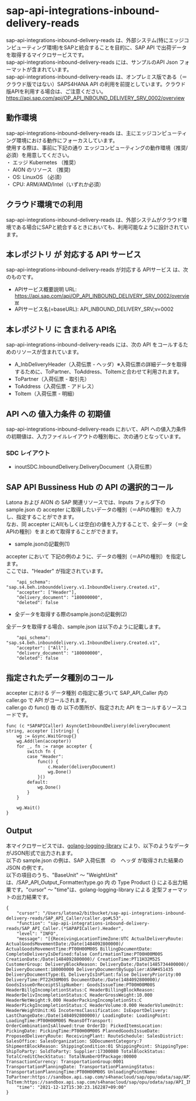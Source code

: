 # sap-api-integrations-inbound-delivery-reads 
sap-api-integrations-inbound-delivery-reads は、外部システム(特にエッジコンピューティング環境)をSAPと統合することを目的に、SAP API で出荷データ を取得するマイクロサービスです。    
sap-api-integrations-inbound-delivery-reads には、サンプルのAPI Json フォーマットが含まれています。   
sap-api-integrations-inbound-delivery-reads は、オンプレミス版である（＝クラウド版ではない）SAPS4HANA API の利用を前提としています。クラウド版APIを利用する場合は、ご注意ください。   
https://api.sap.com/api/OP_API_INBOUND_DELIVERY_SRV_0002/overview  

## 動作環境  
sap-api-integrations-inbound-delivery-reads は、主にエッジコンピューティング環境における動作にフォーカスしています。  
使用する際は、事前に下記の通り エッジコンピューティングの動作環境（推奨/必須）を用意してください。  
・ エッジ Kubernetes （推奨）    
・ AION のリソース （推奨)    
・ OS: LinuxOS （必須）    
・ CPU: ARM/AMD/Intel（いずれか必須）    

## クラウド環境での利用
sap-api-integrations-inbound-delivery-reads は、外部システムがクラウド環境である場合にSAPと統合するときにおいても、利用可能なように設計されています。 

## 本レポジトリ が 対応する API サービス
sap-api-integrations-inbound-delivery-reads が対応する APIサービス は、次のものです。

* APIサービス概要説明 URL: https://api.sap.com/api/OP_API_INBOUND_DELIVERY_SRV_0002/overview  
* APIサービス名(=baseURL): API_INBOUND_DELIVERY_SRV;v=0002

## 本レポジトリ に 含まれる API名
sap-api-integrations-inbound-delivery-reads には、次の API をコールするためのリソースが含まれています。  

* A_InbDeliveryHeader（入荷伝票 - ヘッダ）※入荷伝票の詳細データを取得するために、ToPartner、ToAddress、ToItemと合わせて利用されます。
* ToPartner（入荷伝票 - 取引先）
* ToAddress（入荷伝票 - アドレス）
* ToItem（入荷伝票 - 明細）

## API への 値入力条件 の 初期値
sap-api-integrations-inbound-delivery-reads において、API への値入力条件の初期値は、入力ファイルレイアウトの種別毎に、次の通りとなっています。  

### SDC レイアウト

* inoutSDC.InboundDelivery.DeliveryDocument（入荷伝票）

## SAP API Bussiness Hub の API の選択的コール

Latona および AION の SAP 関連リソースでは、Inputs フォルダ下の sample.json の accepter に取得したいデータの種別（＝APIの種別）を入力し、指定することができます。  
なお、同 accepter にAll(もしくは空白)の値を入力することで、全データ（＝全APIの種別）をまとめて取得することができます。  

* sample.jsonの記載例(1)  

accepter において 下記の例のように、データの種別（＝APIの種別）を指定します。  
ここでは、"Header" が指定されています。    
  
```
	"api_schema": "sap.s4.beh.inbounddelivery.v1.InboundDelivery.Created.v1",
	"accepter": ["Header"],
	"delivery_document": "180000000",
	"deleted": false
```
  
* 全データを取得する際のsample.jsonの記載例(2)  

全データを取得する場合、sample.json は以下のように記載します。  

```
	"api_schema": "sap.s4.beh.inbounddelivery.v1.InboundDelivery.Created.v1",
	"accepter": ["All"],
	"delivery_document": "180000000",
	"deleted": false
```

## 指定されたデータ種別のコール

accepter における データ種別 の指定に基づいて SAP_API_Caller 内の caller.go で API がコールされます。  
caller.go の func() 毎 の 以下の箇所が、指定された API をコールするソースコードです。  

```
func (c *SAPAPICaller) AsyncGetInboundDelivery(deliveryDocument string, accepter []string) {
	wg := &sync.WaitGroup{}
	wg.Add(len(accepter))
	for _, fn := range accepter {
		switch fn {
		case "Header":
			func() {
				c.Header(deliveryDocument)
				wg.Done()
			}()
		default:
			wg.Done()
		}
	}

	wg.Wait()
}
```
## Output  
本マイクロサービスでは、[golang-logging-library](https://github.com/latonaio/golang-logging-library) により、以下のようなデータがJSON形式で出力されます。  
以下の sample.json の例は、SAP 入荷伝票　の　ヘッダ が取得された結果の JSON の例です。  
以下の項目のうち、"BaseUnit" ～ "WeightUnit" は、/SAP_API_Output_Formatter/type.go 内 の Type Product {} による出力結果です。"cursor" ～ "time"は、golang-logging-library による 定型フォーマットの出力結果です。  

```
{
	"cursor": "/Users/latona2/bitbucket/sap-api-integrations-inbound-delivery-reads/SAP_API_Caller/caller.go#L53",
	"function": "sap-api-integrations-inbound-delivery-reads/SAP_API_Caller.(*SAPAPICaller).Header",
	"level": "INFO",
	"message": "[{ReceivingLocationTimeZone:UTC ActualDeliveryRoute: ActualGoodsMovementDate:/Date(1484092800000)/ ActualGoodsMovementTime:PT00H00M00S BillingDocumentDate: CompleteDeliveryIsDefined:false ConfirmationTime:PT00H00M00S CreationDate:/Date(1484092800000)/ CreationTime:PT11H32M52S CustomerGroup: DeliveryBlockReason: DeliveryDate:/Date(1485734400000)/ DeliveryDocument:180000000 DeliveryDocumentBySupplier:ASN#451435 DeliveryDocumentType:EL DeliveryIsInPlant:false DeliveryPriority:00 DeliveryTime:PT22H30M00S DocumentDate:/Date(1484092800000)/ GoodsIssueOrReceiptSlipNumber: GoodsIssueTime:PT00H00M00S HeaderBillgIncompletionStatus:C HeaderBillingBlockReason: HeaderDelivIncompletionStatus:C HeaderGrossWeight:10.000 HeaderNetWeight:9.000 HeaderPackingIncompletionSts:C HeaderPickgIncompletionStatus:C HeaderVolume:0.000 HeaderVolumeUnit: HeaderWeightUnit:KG IncotermsClassification: IsExportDelivery: LastChangeDate:/Date(1484092800000)/ LoadingDate: LoadingPoint: LoadingTime:PT00H00M00S MeansOfTransport: OrderCombinationIsAllowed:true OrderID: PickedItemsLocation: PickingDate: PickingTime:PT00H00M00S PlannedGoodsIssueDate: ProposedDeliveryRoute: ReceivingPlant: RouteSchedule: SalesDistrict: SalesOffice: SalesOrganization: SDDocumentCategory:7 ShipmentBlockReason: ShippingCondition:01 ShippingPoint: ShippingType: ShipToParty: SoldToParty: Supplier:17300080 TotalBlockStatus: TotalCreditCheckStatus: TotalNumberOfPackage:00000 TransactionCurrency: TransportationGroup:0001 TransportationPlanningDate: TransportationPlanningStatus: TransportationPlanningTime:PT00H00M00S UnloadingPointName: ToPartner:https://sandbox.api.sap.com/s4hanacloud/sap/opu/odata/sap/API_INBOUND_DELIVERY_SRV;v=0002/A_InbDeliveryHeader('180000000')/to_DeliveryDocumentPartner ToItem:https://sandbox.api.sap.com/s4hanacloud/sap/opu/odata/sap/API_INBOUND_DELIVERY_SRV;v=0002/A_InbDeliveryHeader('180000000')/to_DeliveryDocumentItem}]",
	"time": "2021-12-12T15:30:23.162287+09:00"
}
```
